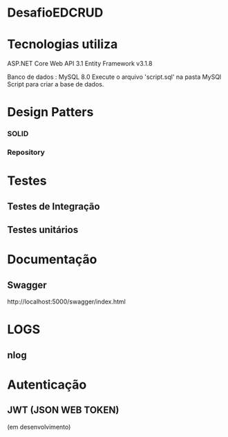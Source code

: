 # DesafioEDCRUD

# Tecnologias utiliza
ASP.NET Core Web API 3.1
Entity Framework v3.1.8

Banco de dados : MySQL 8.0
Execute o arquivo 'script.sql' na pasta MySQl Script para criar a base de dados.

# Design Patters
### SOLID
### Repository

# Testes
## Testes de Integração
## Testes unitários

# Documentação
## Swagger
http://localhost:5000/swagger/index.html

# LOGS
## nlog

# Autenticação
## JWT (JSON WEB TOKEN)
(em desenvolvimento)
